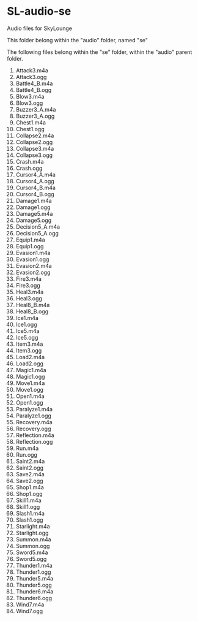 # SL-audio-se
Audio files for SkyLounge

This folder belong within the "audio" folder, named "se"

The following files belong within the "se" folder, within the "audio" parent folder.

1. Attack3.m4a
2. Attack3.ogg
3. Battle4_B.m4a
4. Battle4_B.ogg
5. Blow3.m4a
6. Blow3.ogg
7. Buzzer3_A.m4a
8. Buzzer3_A.ogg
9. Chest1.m4a
10. Chest1.ogg
11. Collapse2.m4a
12. Collapse2.ogg
13. Collapse3.m4a
14. Collapse3.ogg
15. Crash.m4a
16. Crash.ogg
17. Cursor4_A.m4a
18. Cursor4_A.ogg
19. Cursor4_B.m4a
20. Cursor4_B.ogg
21. Damage1.m4a
22. Damage1.ogg
23. Damage5.m4a
24. Damage5.ogg
25. Decision5_A.m4a
26. Decision5_A.ogg
27. Equip1.m4a
28. Equip1.ogg
29. Evasion1.m4a
30. Evasion1.ogg
31. Evasion2.m4a
32. Evasion2.ogg
33. Fire3.m4a
34. Fire3.ogg
35. Heal3.m4a
36. Heal3.ogg
37. Heal8_B.m4a
38. Heal8_B.ogg
39. Ice1.m4a
40. Ice1.ogg
41. Ice5.m4a
42. Ice5.ogg
43. Item3.m4a
44. Item3.ogg
45. Load2.m4a
46. Load2.ogg
47. Magic1.m4a
48. Magic1.ogg
49. Move1.m4a
50. Move1.ogg
51. Open1.m4a
52. Open1.ogg
53. Paralyze1.m4a
54. Paralyze1.ogg
55. Recovery.m4a
56. Recovery.ogg
57. Reflection.m4a
58. Reflection.ogg
59. Run.m4a
60. Run.ogg
61. Saint2.m4a
62. Saint2.ogg
63. Save2.m4a
64. Save2.ogg
65. Shop1.m4a
66. Shop1.ogg
67. Skill1.m4a
68. Skill1.ogg
69. Slash1.m4a
70. Slash1.ogg
71. Starlight.m4a
72. Starlight.ogg
73. Summon.m4a
74. Summon.ogg
75. Sword5.m4a
76. Sword5.ogg
77. Thunder1.m4a 
78. Thunder1.ogg
79. Thunder5.m4a
80. Thunder5.ogg
81. Thunder6.m4a
82. Thunder6.ogg
83. Wind7.m4a
84. Wind7.ogg



